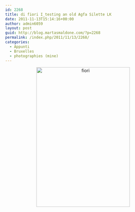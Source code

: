 ```yaml
---
id: 2268
title: di fiori I_testing an old Agfa Silette LK
date: 2011-11-13T15:14:16+00:00
author: admin6059
layout: post
guid: http://blog.martasmaldone.com/?p=2268
permalink: /index.php/2011/11/13/2268/
categories:
  - Appunti
  - Bruxelles
  - photographies (mine)
---
```

<p style="text-align: center;">
  <p style="text-align: center;">
    <img class="aligncenter size-full wp-image-3511" src="http://blog.martasmaldone.eu/wp-content/uploads/2011/11/fiori-1.jpg" alt="fiori" width="302" height="450" srcset="http://blog.martasmaldone.eu/wp-content/uploads/2011/11/fiori-1.jpg 302w, http://blog.martasmaldone.eu/wp-content/uploads/2011/11/fiori-1-201x300.jpg 201w" sizes="(max-width: 302px) 100vw, 302px" />
  </p>